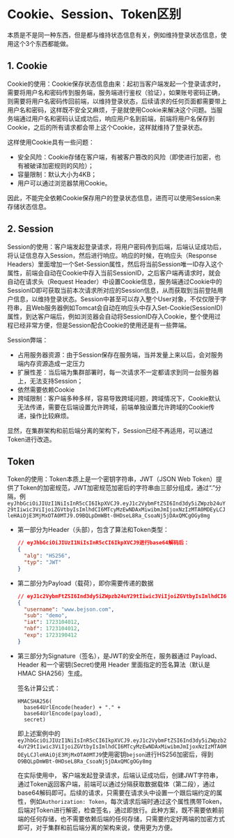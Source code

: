# Cookie、Session、Token区别

本质是不是同一种东西，但是都与维持状态信息有关，例如维持登录状态信息，使用这个3个东西都能做。

## 1. Cookie

Cookie的使用：Cookie保存状态信息由来：起初当客户端发起一个登录请求时，需要将用户名和密码传到服务端，服务端进行鉴权（验证），如果账号密码正确，则需要将用户名密码传回前端，以维持登录状态，后续请求的任何页面都需要带上用户名和密码，这样既不安全又麻烦，于是就使用Cookie来解决这个问题。当服务端通过用户名和密码认证成功后，响应用户名到前端，前端将用户名保存到Cookie，之后的所有请求都会带上这个Cookie，这样就维持了登录状态。

这样使用Cookie具有一些问题：

 * 安全风险：Cookie存储在客户端，有被客户篡改的风险（即使进行加密，也有被破译加密规则的风险）；
 * 容量限制：默认大小为4KB；
 * 用户可以通过浏览器禁用Cookie。

因此，不能完全依赖Cookie保存用户的登录状态信息，进而可以使用Session来存储状态信息。

## 2. Session

Session的使用：客户端发起登录请求，将用户密码传到后端，后端认证成功后，将认证信息存入Session，然后进行响应。响应的时候，在响应头（Response Headers）里面增加一个Set-Session属性，然后将当前Session唯一ID存入这个属性，前端会自动在Cookie中存入当前SessionID，之后客户端再请求时，就会自动在请求头（Request Header）中设置Cookie信息，服务端通过Cookie中的SessionID即可获取当前本次请求所对应的Session信息，从而获取到当前登陆用户信息，以维持登录状态。Session中甚至可以存入整个User对象，不仅仅限于字符串，且Web服务器例如Tomcat会自动在响应头中存入Set-Cookie(SessionID)属性，到达客户端后，例如浏览器会自动将SessionID存入Cookie，整个使用过程已经非常方便，但是Session配合Cookie的使用还是有一些弊端。

Session弊端：

 * 占用服务器资源：由于Session保存在服务端，当并发量上来以后，会对服务端内存资源造成一定压力
 * 扩展性差：当后端为集群部署时，每一次请求不一定都请求到同一台服务器上，无法支持Session；
 * 依然需要依赖Cookie
 * 跨域限制：客户端多种多样，容易导致跨域问题，跨域情况下，Cookie默认无法传递，需要在后端设置允许跨域，前端单独设置允许跨域的Cookie传递，操作比较麻烦。

显然，在集群架构和前后端分离的架构下，Session已经不再适用，可以通过Token进行改造。

## Token

Token的使用：Token本质上是一个密钥字符串，JWT（JSON Web Token）提供了Token的加密规范，JWT加密规范加密后的字符串由三部分组成，通过“.”分隔，例`eyJhbGciOiJIUzI1NiIsInR5cCI6IkpXVCJ9.eyJ1c2VybmFtZSI6Ind3dy5iZWpzb24uY29tIiwic3ViIjoiZGVtbyIsImlhdCI6MTcyMzEwNDAxMiwibmJmIjoxNzIzMTA0MDEyLCJleHAiOjE3MjMxOTA0MTJ9.O9BQLpDmWBt-0HDseL8Ra_CsoaNj5jDAxQMCgOGy8mg`

* 第一部分为Header（头部），包含了算法和Token类型：

  ```json
  // eyJhbGciOiJIUzI1NiIsInR5cCI6IkpXVCJ9进行base64解码后：
  {
    "alg": "HS256",
    "typ": "JWT"
  }
  ```

* 第二部分为Payload（载荷），即你需要传递的数据

  ```json
  // eyJ1c2VybmFtZSI6Ind3dy5iZWpzb24uY29tIiwic3ViIjoiZGVtbyIsImlhdCI6MTcyMzEwNDAxMiwibmJmIjoxNzIzMTA0MDEyLCJleHAiOjE3MjMxOTA0MTJ9进行base64解码后：
  {
    "username": "www.bejson.com",
    "sub": "demo",
    "iat": 1723104012,
    "nbf": 1723104012,
    "exp": 1723190412
  }
  ```

* 第三部分为Signature（签名），是JWT的安全所在，服务器通过 Payload、Header 和一个密钥(Secret)使用 Header 里面指定的签名算法（默认是 HMAC SHA256）生成。

  签名计算公式：

  ```
  HMACSHA256(
    base64UrlEncode(header) + "." +
    base64UrlEncode(payload),
    secret)
  ```

  即上述案例中的`eyJhbGciOiJIUzI1NiIsInR5cCI6IkpXVCJ9.eyJ1c2VybmFtZSI6Ind3dy5iZWpzb24uY29tIiwic3ViIjoiZGVtbyIsImlhdCI6MTcyMzEwNDAxMiwibmJmIjoxNzIzMTA0MDEyLCJleHAiOjE3MjMxOTA0MTJ9`使用密钥`bejson`进行HS256加密后，得到`O9BQLpDmWBt-0HDseL8Ra_CsoaNj5jDAxQMCgOGy8mg`

  在实际使用中， 客户端发起登录请求，后端认证成功后，创建JWT字符串，通过Token返回客户端，前端可以通过分隔获取数据载体（第二段），通过base64解码即可。后续的请求，只需要在请求头中设置一个跟后端约定的属性，例如`Authorization: Token`，每次请求后端时通过这个属性携带Token，后端对Token进行解密，检查签名，通过即放行。此种方案，既不需要依赖前端的任何存储，也不需要依赖后端的任何存储，只需要约定好两端的加密方式即可，对于集群和前后端分离的架构来说，使用更为方便。

